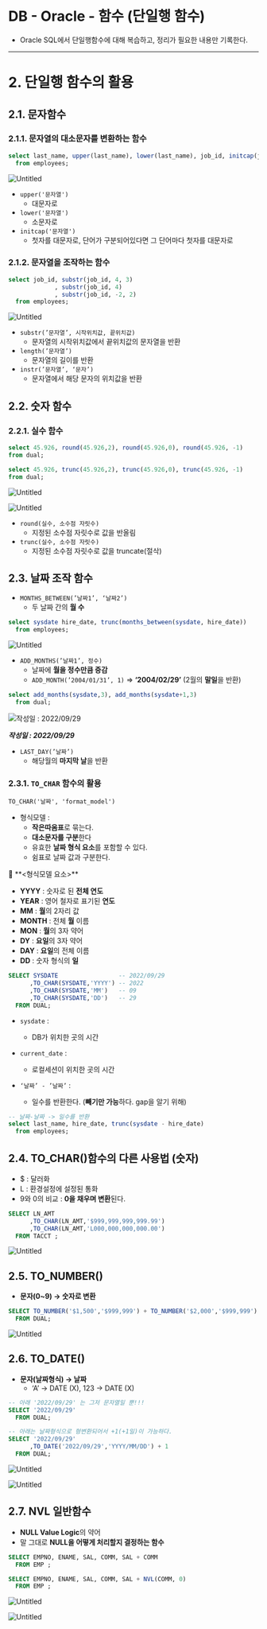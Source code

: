 # DB - Oracle - 함수 (단일행 함수)
- Oracle SQL에서 단일행함수에 대해 복습하고, 정리가 필요한 내용만 기록한다.

---

# 2. 단일행 함수의 활용

## 2.1. 문자함수

### 2.1.1. 문자열의 대소문자를 변환하는 함수

```sql
select last_name, upper(last_name), lower(last_name), job_id, initcap(job_id)
  from employees;
```

![Untitled](https://lgh.notion.site/image/https%3A%2F%2Fs3-us-west-2.amazonaws.com%2Fsecure.notion-static.com%2F4250cad6-9c68-4c33-82a5-025d1df4556a%2FUntitled.png?table=block&id=533b374c-b31b-43c2-8d58-939bc6e20c7b&spaceId=d2c21b63-4fd7-4cc8-b09a-a59a09d82a76&width=1260&userId=&cache=v2)

- `upper('문자열')`
    - 대문자로
- `lower('문자열')`
    - 소문자로
- `initcap('문자열')`
    - 첫자를 대문자로, 단어가 구분되어있다면 그 단어마다 첫자를 대문자로

### 2.1.2. 문자열을 조작하는 함수

```sql
select job_id, substr(job_id, 4, 3)
             , substr(job_id, 4)
             , substr(job_id, -2, 2)
  from employees;
```

![Untitled](https://lgh.notion.site/image/https%3A%2F%2Fs3-us-west-2.amazonaws.com%2Fsecure.notion-static.com%2F23f69b19-eb6c-470d-9619-0b473e7cc7b0%2FUntitled.png?table=block&id=185e025f-0af5-492c-8577-21815d650b92&spaceId=d2c21b63-4fd7-4cc8-b09a-a59a09d82a76&width=1070&userId=&cache=v2)

- `substr(’문자열’, 시작위치값, 끝위치값)`
    - 문자열의 시작위치값에서 끝위치값의 문자열을 반환
- `length(’문자열’)`
    - 문자열의 길이를 반환
- `instr(’문자열’, ‘문자’)`
    - 문자열에서 해당 문자의 위치값을 반환
    

## 2.2. 숫자 함수

### 2.2.1. 실수 함수

```sql
select 45.926, round(45.926,2), round(45.926,0), round(45.926, -1)
from dual;

select 45.926, trunc(45.926,2), trunc(45.926,0), trunc(45.926, -1)
from dual;
```

![Untitled](https://lgh.notion.site/image/https%3A%2F%2Fs3-us-west-2.amazonaws.com%2Fsecure.notion-static.com%2F42f916ba-0e79-474f-96f5-113980a392a9%2FUntitled.png?table=block&id=6d57c680-f10a-4499-8183-f1401cfce644&spaceId=d2c21b63-4fd7-4cc8-b09a-a59a09d82a76&width=900&userId=&cache=v2)

![Untitled](https://lgh.notion.site/image/https%3A%2F%2Fs3-us-west-2.amazonaws.com%2Fsecure.notion-static.com%2F8837f7e7-efbe-4821-ad65-f1ab9d42c713%2FUntitled.png?table=block&id=411c64de-6645-4241-9a46-bbff12583dba&spaceId=d2c21b63-4fd7-4cc8-b09a-a59a09d82a76&width=900&userId=&cache=v2)

- `round(실수, 소수점 자릿수)`
    - 지정된 소수점 자릿수로 값을 반올림
- `trunc(실수, 소수점 자릿수)`
    - 지정된 소수점 자릿수로 값을 truncate(절삭)

## 2.3. 날짜 조작 함수

- `MONTHS_BETWEEN(’날짜1’, ‘날짜2’)`
    - 두 날짜 간의 **월 수**

```sql
select sysdate hire_date, trunc(months_between(sysdate, hire_date)) 
  from employees;
```

![Untitled](https://lgh.notion.site/image/https%3A%2F%2Fs3-us-west-2.amazonaws.com%2Fsecure.notion-static.com%2F3e43e41a-c12b-4b97-8bdc-ab0c3dd22a57%2FUntitled.png?table=block&id=6f1aac7d-ee9d-46aa-be9e-f29aa0838009&spaceId=d2c21b63-4fd7-4cc8-b09a-a59a09d82a76&width=770&userId=&cache=v2)

- `ADD_MONTHS(’날짜1’, 정수)`
    - 날짜에 **월을 정수만큼 증감**
    - `ADD_MONTH(’2004/01/31’, 1)` ⇒ **‘2004/02/29’** (2월의 **말일**을 반환)

```sql
select add_months(sysdate,3), add_months(sysdate+1,3)
  from dual;
```

![***작성일 : 2022/09/29***](https://lgh.notion.site/image/https%3A%2F%2Fs3-us-west-2.amazonaws.com%2Fsecure.notion-static.com%2F2a58c915-81ef-4630-be17-68841c0a160c%2FUntitled.png?table=block&id=fcf25e3b-daf5-47b8-9cb0-22ac193e168d&spaceId=d2c21b63-4fd7-4cc8-b09a-a59a09d82a76&width=860&userId=&cache=v2)

***작성일 : 2022/09/29***

- `LAST_DAY(’날짜’)`
    - 해당월의 **마지막 날**을 반환
    

### 2.3.1.  `TO_CHAR` 함수의 활용

`TO_CHAR('날짜', 'format_model')`

- 형식모델 :
    - **작은따옴표**로 묶는다.
    - **대소문자를 구분**한다
    - 유효한 **날짜 형식 요소**를 포함할 수 있다.
    - 쉼표로 날짜 값과 구분한다.

<aside>
📅 **<형식모델 요소>**

- **YYYY**      : 숫자로 된 **전체 연도**
- **YEAR**      : 영어 철자로 표기된 **연도**
- **MM**        : **월**의 2자리 값
- **MONTH** : 전체 **월** 이름
- **MON**      : **월**의 3자 약어
- **DY**          : **요일**의 3자 약어
- **DAY**        : **요일**의 전체 이름
- **DD**          : 숫자 형식의 **일**
</aside>

```sql
SELECT SYSDATE                 -- 2022/09/29
      ,TO_CHAR(SYSDATE,'YYYY') -- 2022
      ,TO_CHAR(SYSDATE,'MM')   -- 09
      ,TO_CHAR(SYSDATE,'DD')   -- 29
  FROM DUAL;
```

- `sysdate` :
    - DB가 위치한 곳의 시간
- `current_date` :
    - 로컬세션이 위치한 곳의 시간
    
- `‘날짜’ - ’날짜’` :
    - 일수를 반환한다. (**빼기만 가능**하다. gap을 알기 위해)

```sql
-- 날짜-날짜 -> 일수를 반환
select last_name, hire_date, trunc(sysdate - hire_date) 
  from employees;
```

## 2.4. TO_CHAR()함수의 다른 사용법 (숫자)

- $ : 달러화
- L : 환경설정에 설정된 통화
- 9와 0의 비교 : **0을 채우며 변환**된다.

```sql
SELECT LN_AMT
      ,TO_CHAR(LN_AMT,'$999,999,999,999.99')
      ,TO_CHAR(LN_AMT,'L000,000,000,000.00')
  FROM TACCT ;
```

![Untitled](https://lgh.notion.site/image/https%3A%2F%2Fs3-us-west-2.amazonaws.com%2Fsecure.notion-static.com%2F5ed13931-e3b3-4218-8ffb-fad7193be461%2FUntitled.png?table=block&id=663b94b3-6e61-465d-8314-44b350060844&spaceId=d2c21b63-4fd7-4cc8-b09a-a59a09d82a76&width=1370&userId=&cache=v2)

## 2.5. TO_NUMBER()

- **문자(0~9) → 숫자로 변환**

```sql
SELECT TO_NUMBER('$1,500','$999,999') + TO_NUMBER('$2,000','$999,999')
  FROM DUAL;
```

![Untitled](https://lgh.notion.site/image/https%3A%2F%2Fs3-us-west-2.amazonaws.com%2Fsecure.notion-static.com%2F24f9cc2e-ef9e-4100-a983-608076a2b7a3%2FUntitled.png?table=block&id=21dfb3bc-dc84-47bb-a489-396c9511da30&spaceId=d2c21b63-4fd7-4cc8-b09a-a59a09d82a76&width=770&userId=&cache=v2)

## 2.6. TO_DATE()

- **문자(날짜형식) → 날짜**
    - ‘A’ → DATE (X), 123 → DATE (X)

```sql
-- 아래 '2022/09/29' 는 그저 문자열일 뿐!!!
SELECT '2022/09/29'
  FROM DUAL;

-- 아래는 날짜형식으로 형변환되어서 +1(+1일)이 가능하다.
SELECT '2022/09/29'
      ,TO_DATE('2022/09/29','YYYY/MM/DD') + 1
  FROM DUAL;
```

![Untitled](https://lgh.notion.site/image/https%3A%2F%2Fs3-us-west-2.amazonaws.com%2Fsecure.notion-static.com%2Fbbef5c65-df43-41cb-8fc0-091b70333411%2FUntitled.png?table=block&id=c503f0c1-1b5a-45fa-8989-a6445fb8331e&spaceId=d2c21b63-4fd7-4cc8-b09a-a59a09d82a76&width=270&userId=&cache=v2)

![Untitled](https://lgh.notion.site/image/https%3A%2F%2Fs3-us-west-2.amazonaws.com%2Fsecure.notion-static.com%2F72b8320c-21af-4118-b5cf-deec3e522489%2FUntitled.png?table=block&id=6c378000-fcd8-4d1d-9c1d-a2101333b7a2&spaceId=d2c21b63-4fd7-4cc8-b09a-a59a09d82a76&width=820&userId=&cache=v2)

## 2.7. NVL 일반함수

- **NULL Value Logic**의 약어
- 말 그대로 **NULL을 어떻게 처리할지 결정하는 함수**

```sql
SELECT EMPNO, ENAME, SAL, COMM, SAL + COMM
  FROM EMP ;

SELECT EMPNO, ENAME, SAL, COMM, SAL + NVL(COMM, 0)
  FROM EMP ;
```

![Untitled](https://lgh.notion.site/image/https%3A%2F%2Fs3-us-west-2.amazonaws.com%2Fsecure.notion-static.com%2F1b13aef7-7a81-4078-9e62-b7d959b2cb07%2FUntitled.png?table=block&id=e1e33c1f-ee82-414c-a59a-be74cc8f29b5&spaceId=d2c21b63-4fd7-4cc8-b09a-a59a09d82a76&width=760&userId=&cache=v2)

![Untitled](https://lgh.notion.site/image/https%3A%2F%2Fs3-us-west-2.amazonaws.com%2Fsecure.notion-static.com%2F93e27ab4-fd6f-4172-afd2-b8465b24b02c%2FUntitled.png?table=block&id=49dd3536-0243-47dd-b008-d0d3e49d9635&spaceId=d2c21b63-4fd7-4cc8-b09a-a59a09d82a76&width=860&userId=&cache=v2)
